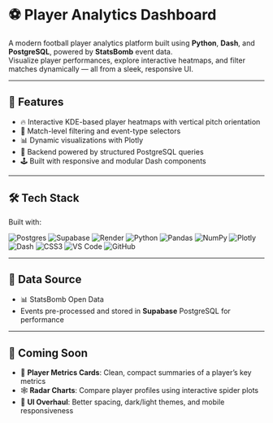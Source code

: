 # ⚽ Player Analytics Dashboard

A modern football player analytics platform built using **Python**, **Dash**, and **PostgreSQL**, powered by **StatsBomb** event data.  
Visualize player performances, explore interactive heatmaps, and filter matches dynamically — all from a sleek, responsive UI.

---

## 🚀 Features

- 🔥 Interactive KDE-based player heatmaps with vertical pitch orientation  
- 🎯 Match-level filtering and event-type selectors  
- 📊 Dynamic visualizations with Plotly  
- 🧠 Backend powered by structured PostgreSQL queries  
- 🕹️ Built with responsive and modular Dash components  

---

## 🛠️ Tech Stack

Built with:

![Postgres](https://img.shields.io/badge/postgres-%23316192.svg?style=for-the-badge&logo=postgresql&logoColor=white)
![Supabase](https://img.shields.io/badge/Supabase-3ECF8E?style=for-the-badge&logo=supabase&logoColor=white)
![Render](https://img.shields.io/badge/Render-00979D?style=for-the-badge&logo=render&logoColor=white)
![Python](https://img.shields.io/badge/python-3670A0?style=for-the-badge&logo=python&logoColor=ffdd54)
![Pandas](https://img.shields.io/badge/pandas-%23150458.svg?style=for-the-badge&logo=pandas&logoColor=white)
![NumPy](https://img.shields.io/badge/numpy-%23013243.svg?style=for-the-badge&logo=numpy&logoColor=white)
![Plotly](https://img.shields.io/badge/Plotly-%233F4F75.svg?style=for-the-badge&logo=plotly&logoColor=white)
![Dash](https://img.shields.io/badge/Dash-16C596.svg?style=for-the-badge&logo=plotly&logoColor=white)
![CSS3](https://img.shields.io/badge/css3-%231572B6.svg?style=for-the-badge&logo=css3&logoColor=white)
![VS Code](https://img.shields.io/badge/Visual%20Studio%20Code-0078d7.svg?style=for-the-badge&logo=visual-studio-code&logoColor=white)
![GitHub](https://img.shields.io/badge/github-%23121011.svg?style=for-the-badge&logo=github&logoColor=white)

---

## 🧠 Data Source

- 📊 StatsBomb Open Data  
- Events pre-processed and stored in **Supabase** PostgreSQL for performance

---
## 🔮 Coming Soon

- 🧾 **Player Metrics Cards**: Clean, compact summaries of a player’s key metrics  
- 🕸️ **Radar Charts**: Compare player profiles using interactive spider plots  
- 🎨 **UI Overhaul**: Better spacing, dark/light themes, and mobile responsiveness    
